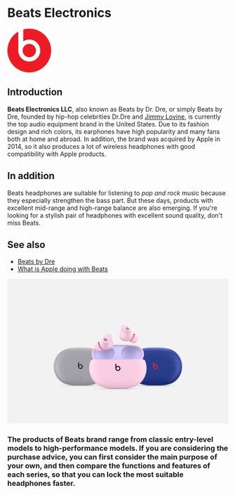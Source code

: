 # Beats Electronics
![Beats](beats.png)

## Introduction
**Beats Electronics LLC**, also known as Beats by Dr. Dre, or simply Beats by Dre, founded by hip-hop celebrities Dr.Dre and [Jimmy Lovine], is currently the top audio equipment brand in the United States. Due to its fashion design and rich colors, its earphones have high popularity and many fans both at home and abroad. In addition, the brand was acquired by Apple in 2014, so it also produces a lot of wireless headphones with good compatibility with Apple products.

## In addition
Beats headphones are suitable for listening to *pop and rock* music because they especially strengthen the bass part. But these days, products with excellent mid-range and high-range balance are also emerging. If you're looking for a stylish pair of headphones with excellent sound quality, don't miss Beats.

## See also
- [Beats by Dre](https://www.beatsbydre.com/)
- [What is Apple doing with Beats](https://www.soundguys.com/what-is-apple-doing-with-beats-20622/)

![Beats and apple](beatsandapple.png)


### The products of **Beats** brand range from classic entry-level models to high-performance models. If you are considering the purchase advice, you can first consider the main purpose of your own, and then compare the functions and features of each series, so that you can lock the most suitable headphones faster.
[Jimmy Lovine]: https://en.wikipedia.org/wiki/Jimmy_Iovine